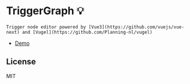 # TriggerGraph 💡

    Trigger node editor powered by [Vue3](https://github.com/vuejs/vue-next) and [Vugel](https://github.com/Planning-nl/vugel)

- [Demo](http://verysao.com/trigger/)

## License

MIT
